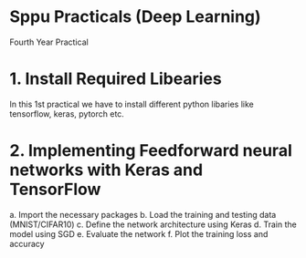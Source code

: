 # Sppu Practicals (Deep Learning)
Fourth Year Practical
# 1. Install Required Libearies
In this 1st practical we have to install different python libaries like tensorflow, keras, pytorch etc.
# 2. Implementing Feedforward neural networks with Keras and TensorFlow
a. Import the necessary packages b. Load the training and testing data (MNIST/CIFAR10) c. Define the network architecture using Keras d. Train the model using SGD e. Evaluate the network f. Plot the training loss and accuracy
